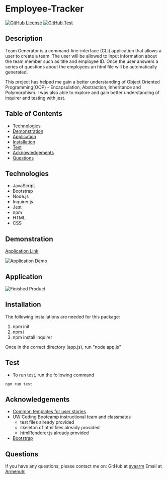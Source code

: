 # Employee-Tracker
[![GitHub License](https://img.shields.io/badge/License-orange.svg)](Develop/License/MIT.md)
[![GitHub Test](https://img.shields.io/badge/Test-blue.svg)](#test)


## Description 

Team Generator is a command-line-interface (CLI) application that allows a user to create a team. The user will be allowed to input information about the team member such as title and employee ID. Once the user answers a series of questions about the employees an html file will be automatically generated. 

This project has helped me gain a better understanding of Object Oriented Programming(OOP) - Encapsulation, Abstraction, Inheritance and Polymorphism. I was also able to explore and gain better understanding of inquirer and testing with jest.


## Table of Contents

* [Technologies](#technologies)
* [Demonstration](#demonstration)
* [Application](#Application)
* [Installation](#installation)
* [Test](#test)
* [Acknowledgements](#acknowledgements)
* [Questions](#questions)

## Technologies

* JavaScript
* Bootstrap
* Node.js
* Inquirer.js
* Jest
* npm
* HTML
* CSS

## Demonstration 

[Application Link](https://drive.google.com/file/d/1X1uUVhLb7KOW-qnKDFIz9N1mOHsrWt2Y/view)

![Application Demo](Develop/Assets/Images/finisheddemo.gif)

## Application 

![Finished Product](Develop/Assets/Images/finished.png)

## Installation

The following installations are needed for this package:
1. npm init 
2. npm i  
3. npm install inquirer
    
Once in the correct directory (app.js), run "node app.js"


## Test

* To run test, run the following command 

```npm run test```


## Acknowledgements


* [Common templates for user stories](https://en.wikipedia.org/wiki/User_story#Common_templates)
* UW Coding Bootcamp instructional team and classmates
    * test files already provided
    * skeleton of html files already provided
    * htmlRenderer.js already provided
* [Bootstrap](https://getbootstrap.com/docs/4.1/getting-started/introduction/)


## Questions 

If you have any questions, please contact me on:
GitHub at [avaarm](https://github.com/avaarm)
Email at [Armenuhi](mailto:avaarm95@mail.com)



